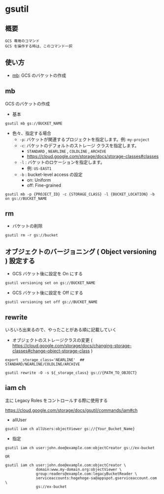 # gsutil

## 概要

```
GCS 専用のコマンド
GCS を操作する時は、このコマンド一択
```

## 使い方

+ [mb](./README.md#mb): GCS のバケットの作成

## mb

GCS のバケットの作成

+ 基本

```
gsutil mb gs://BUCKET_NAME
```

+ 色々、指定する場合
  + `-p`: バケットが関連するプロジェクトを指定します。例: `my-project`
  + `-c`: バケットのデフォルトのストレージ クラスを指定します。
    + `STANDARD` , `NEARLINE` , `COLDLINE` , `ARCHIVE`
    + https://cloud.google.com/storage/docs/storage-classes#classes
  + `-l` : バケットのロケーションを指定します。
    + 例: `US-EAST1`
  + `-b` : bucket-level access の設定
    + on: Uniform
    + off: Fine-grained

```
gsutil mb -p {PROJECT_ID} -c {STORAGE_CLASS} -l {BUCKET_LOCATION} -b on gs://BUCKET_NAME
```

## rm

+ バケットの削除

```
gsutil rm -r gs://bucket
```

## オブジェクトのバージョニング ( Object versioning ) 設定する

+ GCS バケット後に設定を On にする

```
gsutil versioning set on gs://BUCKET_NAME
```

+ GCS バケット後に設定を Off にする

```
gsutil versioning set off gs://BUCKET_NAME
```

## rewrite

いろいろ出来るので、やったことがある順に記載していく

+ オブジェクトのストレージクラスの変更 ( https://cloud.google.com/storage/docs/changing-storage-classes#change-object-storage-class )

```
export _storage_class='NEARLINE'  ## STANDARD/NEARLINE/COLDLINE/ARCHIVE

gsutil rewrite -O -s ${_storage_class} gs://{PATH_TO_OBJECT}
```


## iam ch

主に Legacy Roles をコントロールする際に使用する

https://cloud.google.com/storage/docs/gsutil/commands/iam#ch

+ allUser

```
gsutil iam ch allUsers:objectViewer gs://{Your_Bucket_Name}
```

+ 指定

```
gsutil iam ch user:john.doe@example.com:objectCreator gs://ex-bucket

OR

gsutil iam ch user:john.doe@example.com:objectCreator \
              domain:www.my-domain.org:objectViewer \
              group:readers@example.com:legacyBucketReader \
              serviceaccounts:hogehoge-sa@appspot.gserviceaccount.com \
              gs://ex-bucket
```
